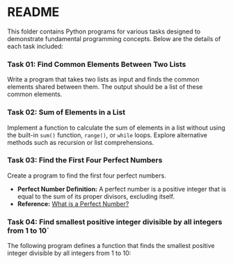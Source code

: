 # README

This folder contains Python programs for various tasks designed to demonstrate fundamental programming concepts. Below are the details of each task included:

### Task 01: Find Common Elements Between Two Lists
Write a program that takes two lists as input and finds the common elements shared between them. The output should be a list of these common elements.

### Task 02: Sum of Elements in a List
Implement a function to calculate the sum of elements in a list without using the built-in `sum()` function, `range()`, or `while` loops. Explore alternative methods such as recursion or list comprehensions.

### Task 03: Find the First Four Perfect Numbers
Create a program to find the first four perfect numbers. 
- **Perfect Number Definition:** A perfect number is a positive integer that is equal to the sum of its proper divisors, excluding itself. 
- **Reference:** [What is a Perfect Number?](https://en.wikipedia.org/wiki/Perfect_number)

### Task 04: Find smallest positive integer divisible by all integers from 1 to 10`
The following program defines a function that finds the smallest positive integer divisible by all integers from 1 to 10:

